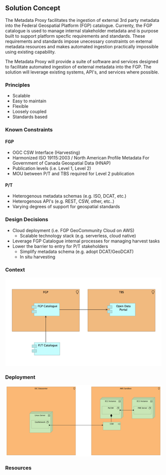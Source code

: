 

## Solution Concept

The Metadata Proxy facilitates the ingestion of external 3rd party metadata into the Federal Geospatial Platform (FGP) catalogue. Currenty, the FGP catalogue is used to manage internal stakeholder metadata and is purpose built to support platform specfic requirements and standards. These requirements and standards impose unecessary constraints on external metadata resources and makes automated ingestion practically impossible using existing capability.

The Metadata Proxy will provide a suite of software and services designed to facilitate automated ingestion of external metadata into the FGP. The solution will leverage existing systems, API's, and services where possible.

### Principles
* Scalable
* Easy to maintain
* Flexible
* Loosely coupled
* Standards based

### Known Constraints

#### FGP
* OGC CSW Interface (Harvesting)
* Harmonized ISO 19115:2003 / North American Profile Metadata For Government of Canada Geospatial Data (HNAP)
* Publication levels (i.e. Level 1, Level 2)
* MOU between P/T and TBS required for Level 2 publication

#### P/T
* Heterogenous metadata schemas (e.g. ISO, DCAT, etc.)
* Heterogenous API's (e.g. REST, CSW, other, etc..)
* Varying degrees of support for geospatial standards

### Design Decisions

* Cloud deployment (i.e. FGP GeoCommunity Cloud on AWS)
  * Scalable technology stack (e.g. serverless, cloud native)
* Leverage FGP Catalogue internal processes for managing harvest tasks
* Lower the barrier to entry for P/T stakeholders
  * Simplify metadata schema (e.g. adopt DCAT/GeoDCAT)
  * In situ harvesting

### Context

![alt text](diagram_context.png "Context Diagram")

### Deployment

![alt text](diagram_deployment.png "Deployment Diagram")

### Resources
